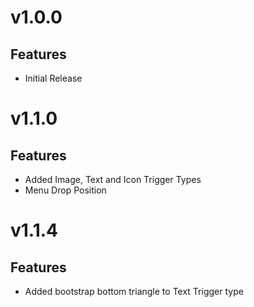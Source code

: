 

<a name="v1.0.0"></a>
# v1.0.0
## Features
* Initial Release

<a name="v1.1.0"></a>
# v1.1.0
## Features
* Added Image, Text and Icon Trigger Types
* Menu Drop Position

<a name="v1.1.4"></a>
# v1.1.4
## Features
* Added bootstrap bottom triangle to Text Trigger type
